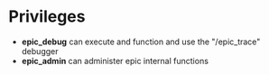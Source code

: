 
# Privileges

* **epic_debug** can execute and function and use the "/epic_trace" debugger
* **epic_admin** can administer epic internal functions
